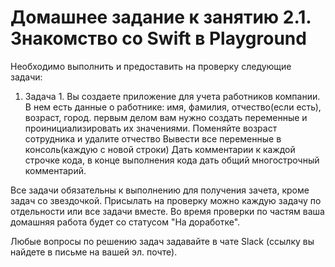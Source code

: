 # Домашнее задание к занятию 2.1. Знакомство со Swift в Playground

Необходимо выполнить и предоставить на проверку следующие задачи:

1. Задача 1. 
Вы создаете приложение для учета работников компании. В нем есть данные о работнике: имя, фамилия, отчество(если есть), возраст, город. первым делом вам нужно создать переменные и проинициализировать их значениями.
Поменяйте возраст сотрудника и удалите отчество
Вывести все переменные в консоль(каждую с новой строки)
Дать комментарии к каждой строчке кода, в конце выполнения кода дать общий многострочный комментарий. 

Все задачи обязательны к выполнению для получения зачета, кроме задач со звездочкой. Присылать на проверку можно каждую задачу по отдельности или все задачи вместе. Во время проверки по частям ваша домашняя работа будет со статусом "На доработке".

Любые вопросы по решению задач задавайте в чате Slack (ссылку вы найдете в письме на вашей эл. почте).
